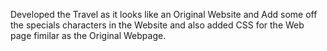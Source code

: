 Developed the Travel as it looks like an Original Website and Add some off the specials characters in the Website and also added CSS for the Web page fimilar as the Original Webpage. 
